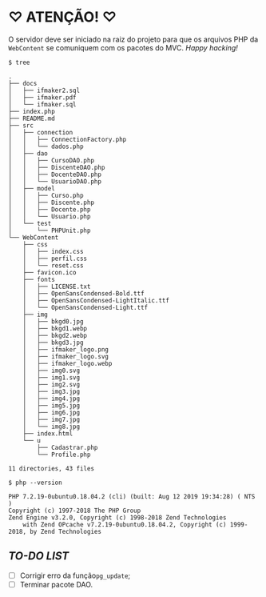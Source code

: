# &#9825; ATENÇÃO! &#9825;
O servidor deve ser iniciado na raiz do projeto para que os arquivos PHP da ``WebContent`` se comuniquem com os pacotes do MVC. _Happy hacking!_

``$ tree``
```
.
├── docs
│   ├── ifmaker2.sql
│   ├── ifmaker.pdf
│   └── ifmaker.sql
├── index.php
├── README.md
├── src
│   ├── connection
│   │   ├── ConnectionFactory.php
│   │   └── dados.php
│   ├── dao
│   │   ├── CursoDAO.php
│   │   ├── DiscenteDAO.php
│   │   ├── DocenteDAO.php
│   │   └── UsuarioDAO.php
│   ├── model
│   │   ├── Curso.php
│   │   ├── Discente.php
│   │   ├── Docente.php
│   │   └── Usuario.php
│   └── test
│       └── PHPUnit.php
└── WebContent
    ├── css
    │   ├── index.css
    │   ├── perfil.css
    │   └── reset.css
    ├── favicon.ico
    ├── fonts
    │   ├── LICENSE.txt
    │   ├── OpenSansCondensed-Bold.ttf
    │   ├── OpenSansCondensed-LightItalic.ttf
    │   └── OpenSansCondensed-Light.ttf
    ├── img
    │   ├── bkgd0.jpg
    │   ├── bkgd1.webp
    │   ├── bkgd2.webp
    │   ├── bkgd3.jpg
    │   ├── ifmaker_logo.png
    │   ├── ifmaker_logo.svg
    │   ├── ifmaker_logo.webp
    │   ├── img0.svg
    │   ├── img1.svg
    │   ├── img2.svg
    │   ├── img3.jpg
    │   ├── img4.jpg
    │   ├── img5.jpg
    │   ├── img6.jpg
    │   ├── img7.jpg
    │   └── img8.jpg
    ├── index.html
    └── u
        ├── Cadastrar.php
        └── Profile.php

11 directories, 43 files
```

``$ php --version``
```
PHP 7.2.19-0ubuntu0.18.04.2 (cli) (built: Aug 12 2019 19:34:28) ( NTS )
Copyright (c) 1997-2018 The PHP Group
Zend Engine v3.2.0, Copyright (c) 1998-2018 Zend Technologies
    with Zend OPcache v7.2.19-0ubuntu0.18.04.2, Copyright (c) 1999-2018, by Zend Technologies
```

## _TO-DO LIST_
- [ ] Corrigir erro da função``pg_update``;
- [ ] Terminar pacote DAO.